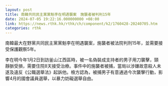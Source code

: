 ```yaml
---
layout: post
title: 南韓共同民主黨黨魁李在明遇襲案　施襲者被判刑15年
date: 2024-07-05 19:22:16.000000000 +08:00
link: https://news.rthk.hk/rthk/ch/component/k2/1760428-20240705.htm
categories: rthk
---
```


南韓最大在野黨共同民主黨黨魁李在明遇襲案，施襲者被法院判刑15年，並需要接受保護觀察5年。

李在明今年1月2日到訪釜山江西區時，被一名偽裝成支持者的男子用刀襲擊，頸靜脈受損，需要住院8天接受治療。事件中的施襲者被捕，當局以涉嫌故意殺人未遂及違反《公職選舉法》起訴他。檢方認為，被捕男子有意通過今次襲擊行動，影響4月的國會議員選舉，以暴力妨礙選舉自由。
